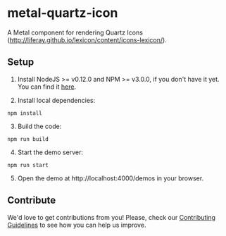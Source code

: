 # metal-quartz-icon

A Metal component for rendering Quartz Icons (http://liferay.github.io/lexicon/content/icons-lexicon/).

## Setup

1. Install NodeJS >= v0.12.0 and NPM >= v3.0.0, if you don't have it yet. You
can find it [here](https://nodejs.org).

2. Install local dependencies:

  ```
  npm install
  ```

3. Build the code:

  ```
  npm run build
  ```

4. Start the demo server:

  ```
  npm run start
  ```

5. Open the demo at http://localhost:4000/demos in your browser.

## Contribute

We'd love to get contributions from you! Please, check our [Contributing Guidelines](CONTRIBUTING.md) to see how you can help us improve.
